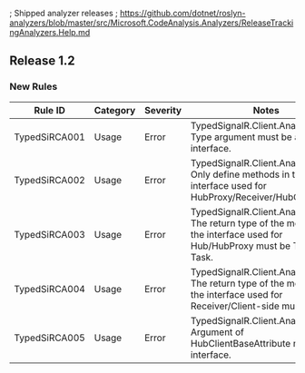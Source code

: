 ﻿; Shipped analyzer releases
; https://github.com/dotnet/roslyn-analyzers/blob/master/src/Microsoft.CodeAnalysis.Analyzers/ReleaseTrackingAnalyzers.Help.md

## Release 1.2

### New Rules

Rule ID       | Category | Severity | Notes
--------------|----------|----------|--------------------
TypedSiRCA001 |  Usage   |  Error   | TypedSignalR.Client.Analyzer.001: Type argument must be an interface.
TypedSiRCA002 |  Usage   |  Error   | TypedSignalR.Client.Analyzer.002: Only define methods in the interface used for HubProxy/Receiver/HubClientBase.
TypedSiRCA003 |  Usage   |  Error   | TypedSignalR.Client.Analyzer.003: The return type of the method in the interface used for Hub/HubProxy must be Task or Task<T>.
TypedSiRCA004 |  Usage   |  Error   | TypedSignalR.Client.Analyzer.004: The return type of the method in the interface used for Receiver/Client-side must be Task.
TypedSiRCA005 |  Usage   |  Error   | TypedSignalR.Client.Analyzer.005: Argument of HubClientBaseAttribute must be an interface.